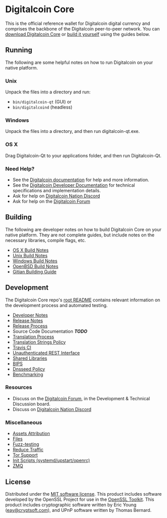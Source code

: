 Digitalcoin Core
==========

This is the official reference wallet for Digitalcoin digital currency and comprises the backbone of the Digitalcoin peer-to-peer network. You can [download Digitalcoin Core](https://www.digitalcoin.org/downloads/) or [build it yourself](#building) using the guides below.

Running
---------------------
The following are some helpful notes on how to run Digitalcoin on your native platform.

### Unix

Unpack the files into a directory and run:

- `bin/digitalcoin-qt` (GUI) or
- `bin/digitalcoind` (headless)

### Windows

Unpack the files into a directory, and then run digitalcoin-qt.exe.

### OS X

Drag Digitalcoin-Qt to your applications folder, and then run Digitalcoin-Qt.

### Need Help?

* See the [Digitalcoin documentation](https://docs.digitalcoin.org)
for help and more information.
* See the [Digitalcoin Developer Documentation](https://digitalcoin-docs.github.io/) 
for technical specifications and implementation details.
* Ask for help on [Digitalcoin Nation Discord](http://digitalcoinchat.org)
* Ask for help on the [Digitalcoin Forum](https://digitalcoin.org/forum)

Building
---------------------
The following are developer notes on how to build Digitalcoin Core on your native platform. They are not complete guides, but include notes on the necessary libraries, compile flags, etc.

- [OS X Build Notes](build-osx.md)
- [Unix Build Notes](build-unix.md)
- [Windows Build Notes](build-windows.md)
- [OpenBSD Build Notes](build-openbsd.md)
- [Gitian Building Guide](gitian-building.md)

Development
---------------------
The Digitalcoin Core repo's [root README](/README.md) contains relevant information on the development process and automated testing.

- [Developer Notes](developer-notes.md)
- [Release Notes](release-notes.md)
- [Release Process](release-process.md)
- Source Code Documentation ***TODO***
- [Translation Process](translation_process.md)
- [Translation Strings Policy](translation_strings_policy.md)
- [Travis CI](travis-ci.md)
- [Unauthenticated REST Interface](REST-interface.md)
- [Shared Libraries](shared-libraries.md)
- [BIPS](bips.md)
- [Dnsseed Policy](dnsseed-policy.md)
- [Benchmarking](benchmarking.md)

### Resources
* Discuss on the [Digitalcoin Forum](https://digitalcoin.org/forum), in the Development & Technical Discussion board.
* Discuss on [Digitalcoin Nation Discord](http://digitalcoinchat.org)

### Miscellaneous
- [Assets Attribution](assets-attribution.md)
- [Files](files.md)
- [Fuzz-testing](fuzzing.md)
- [Reduce Traffic](reduce-traffic.md)
- [Tor Support](tor.md)
- [Init Scripts (systemd/upstart/openrc)](init.md)
- [ZMQ](zmq.md)

License
---------------------
Distributed under the [MIT software license](/COPYING).
This product includes software developed by the OpenSSL Project for use in the [OpenSSL Toolkit](https://www.openssl.org/). This product includes
cryptographic software written by Eric Young ([eay@cryptsoft.com](mailto:eay@cryptsoft.com)), and UPnP software written by Thomas Bernard.
